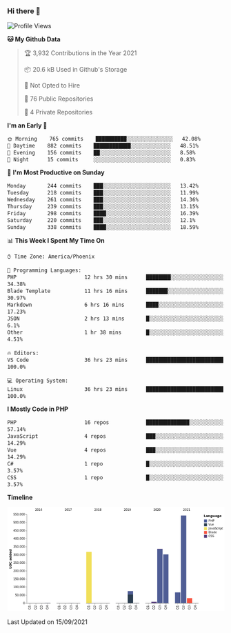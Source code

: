 ### Hi there 👋

<!--START_SECTION:waka-->
![Profile Views](http://img.shields.io/badge/Profile%20Views-4-blue)

**🐱 My Github Data** 

> 🏆 3,932 Contributions in the Year 2021
 > 
> 📦 20.6 kB Used in Github's Storage 
 > 
> 🚫 Not Opted to Hire
 > 
> 📜 76 Public Repositories 
 > 
> 🔑 4 Private Repositories  
 > 
**I'm an Early 🐤** 

```text
🌞 Morning    765 commits    ██████████░░░░░░░░░░░░░░░   42.08% 
🌆 Daytime    882 commits    ████████████░░░░░░░░░░░░░   48.51% 
🌃 Evening    156 commits    ██░░░░░░░░░░░░░░░░░░░░░░░   8.58% 
🌙 Night      15 commits     ░░░░░░░░░░░░░░░░░░░░░░░░░   0.83%

```
📅 **I'm Most Productive on Sunday** 

```text
Monday       244 commits    ███░░░░░░░░░░░░░░░░░░░░░░   13.42% 
Tuesday      218 commits    ███░░░░░░░░░░░░░░░░░░░░░░   11.99% 
Wednesday    261 commits    ███░░░░░░░░░░░░░░░░░░░░░░   14.36% 
Thursday     239 commits    ███░░░░░░░░░░░░░░░░░░░░░░   13.15% 
Friday       298 commits    ████░░░░░░░░░░░░░░░░░░░░░   16.39% 
Saturday     220 commits    ███░░░░░░░░░░░░░░░░░░░░░░   12.1% 
Sunday       338 commits    ████░░░░░░░░░░░░░░░░░░░░░   18.59%

```


📊 **This Week I Spent My Time On** 

```text
⌚︎ Time Zone: America/Phoenix

💬 Programming Languages: 
PHP                      12 hrs 30 mins      ████████░░░░░░░░░░░░░░░░░   34.38% 
Blade Template           11 hrs 16 mins      ███████░░░░░░░░░░░░░░░░░░   30.97% 
Markdown                 6 hrs 16 mins       ████░░░░░░░░░░░░░░░░░░░░░   17.23% 
JSON                     2 hrs 13 mins       █░░░░░░░░░░░░░░░░░░░░░░░░   6.1% 
Other                    1 hr 38 mins        █░░░░░░░░░░░░░░░░░░░░░░░░   4.51%

🔥 Editors: 
VS Code                  36 hrs 23 mins      █████████████████████████   100.0%

💻 Operating System: 
Linux                    36 hrs 23 mins      █████████████████████████   100.0%

```

**I Mostly Code in PHP** 

```text
PHP                      16 repos            ██████████████░░░░░░░░░░░   57.14% 
JavaScript               4 repos             ███░░░░░░░░░░░░░░░░░░░░░░   14.29% 
Vue                      4 repos             ███░░░░░░░░░░░░░░░░░░░░░░   14.29% 
C#                       1 repo              █░░░░░░░░░░░░░░░░░░░░░░░░   3.57% 
CSS                      1 repo              █░░░░░░░░░░░░░░░░░░░░░░░░   3.57%

```


**Timeline**

![Chart not found](https://raw.githubusercontent.com/mikebronner/mikebronner/master/charts/bar_graph.png) 


 Last Updated on 15/09/2021
<!--END_SECTION:waka-->

<!--
**mikebronner/mikebronner** is a ✨ _special_ ✨ repository because its `README.md` (this file) appears on your GitHub profile.

Here are some ideas to get you started:

- 🔭 I’m currently working on ...
- 🌱 I’m currently learning ...
- 👯 I’m looking to collaborate on ...
- 🤔 I’m looking for help with ...
- 💬 Ask me about ...
- 📫 How to reach me: ...
- 😄 Pronouns: ...
- ⚡ Fun fact: ...
-->

